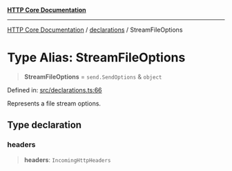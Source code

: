 [**HTTP Core Documentation**](../../README.md)

***

[HTTP Core Documentation](../../README.md) / [declarations](../README.md) / StreamFileOptions

# Type Alias: StreamFileOptions

> **StreamFileOptions** = `send.SendOptions` & `object`

Defined in: [src/declarations.ts:66](https://github.com/stonemjs/http-core/blob/38177eda1505fdb30323b11ec31ef2a0f0840267/src/declarations.ts#L66)

Represents a file stream options.

## Type declaration

### headers

> **headers**: `IncomingHttpHeaders`
